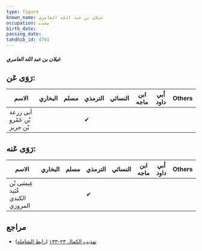 ```yaml
---
type: figure
known_name: غيلان بن عبد الله العامري
occupation: محدث
birth_date:
passing_date:
tahdhib_id: 4701
---
```

##### غيلان بن عبد الله العامري

## رَوَى عَن:
| الاسم                        | البخاري | مسلم | الترمذي | النسائي | ابن ماجه | أبي داود | Others |
| ---------------------------- | ------- | ---- | ------- | ------- | -------- | -------- | ------ |
| أبي زرعة بْن عَمْرو بْن جرير |         |      | ✔       |         |          |          |        |
## رَوَى عَنه:
| الاسم                            | البخاري | مسلم | الترمذي | النسائي | ابن ماجه | أبي داود | Others |
| -------------------------------- | ------- | ---- | ------- | ------- | -------- | -------- | ------ |
| عِيسَى بْن عُبَيد الكندي المروزي |         |      | ✔       |         |          |          |        |
## مراجع
- [تهذيب الكمال ٢٣-١٣٣](obsidian://open?vault=Tahdhib-al-Kamal&file=Figures/٤٧٠١-غيلان%20بن%20عبد%20الله%20العامري) ([رابط الشاملة](https://shamela.ws/book/3722/12020))